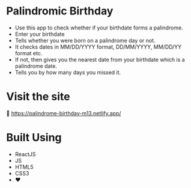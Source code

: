 # Palindromic Birthday
 - Use this app to check whether if your birthdate forms a palindrome.
 - Enter your birthdate
 - Tells whether you were born on a palindrome day or not.
 - It checks dates in MM/DD/YYYY format, DD/MM/YYYY, MM/DD/YY format etc.
 - If not, then gives you the nearest date from your birthdate which is a palindrome date.
 - Tells you by how many days you missed it.

# Visit the site
🔗 https://palindrome-birthday-m13.netlify.app/

# Built Using
 - ReactJS
 - JS
 - HTML5
 - CSS3
 - ❤️
